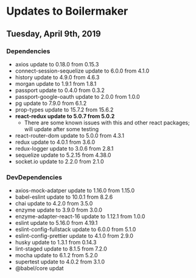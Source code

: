 # Updates to Boilermaker
## Tuesday, April 9th, 2019
### Dependencies
- axios update to 0.18.0 from 0.15.3
- connect-session-sequelize update to 6.0.0 from 4.1.0
- history update to 4.9.0 from 4.6.3
- morgan update to 1.9.1 from 1.8.1
- passport update to 0.4.0 from 0.3.2
- passport-google-oauth update to 2.0.0 from 1.0.0
- pg update to 7.9.0 from 6.1.2
- prop-types update to 15.7.2 from 15.6.2
- **react-redux update to 5.0.7 from 5.0.2**
    - There are some known issues with this and other react packages; will update after some testing
- react-router-dom update to 5.0.0 from 4.3.1
- redux update to 4.0.1 from 3.6.0
- redux-logger update to 3.0.6 from 2.8.1
- sequelize update to 5.2.15 from 4.38.0
- socket.io update to 2.2.0 from 2.1.0


### DevDependencies
- axios-mock-adatper update to 1.16.0 from 1.15.0
- babel-eslint update to 10.0.1 from 8.2.6
- chai update to 4.2.0 from 3.5.0
- enzyme update to 3.9.0 from 3.0.0
- enzyme-adapter-react-16 update to 1.12.1 from 1.0.0
- eslint update to 5.16.0 from 4.19.1
- eslint-config-fullstack update to 6.0.0 from 5.1.0
- eslint-config-prettier update to 4.1.0 from 2.9.0
- husky update to 1.3.1 from 0.14.3
- lint-staged update to 8.1.5 from 7.2.0
- mocha update to 6.1.2 from 5.2.0
- supertest update to 4.0.2 from 3.1.0
- @babel/core updat